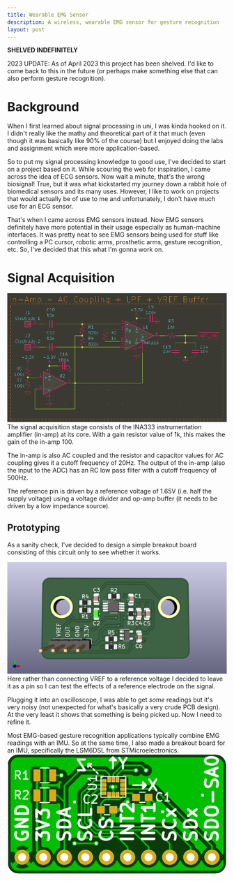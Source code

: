 ```yaml
---
title: Wearable EMG Sensor 
description: A wireless, wearable EMG sensor for gesture recognition
layout: post
---
```


**SHELVED INDEFINITELY**

2023 UPDATE: As of April 2023 this project has been shelved. I'd like to come back to this in the future (or perhaps make something else that can also perform gesture recognition).

# Background
When I first learned about signal processing in uni, I was kinda hooked on it. I didn't really like the mathy and theoretical part of it that much (even though it was basically like 90% of the course) but I enjoyed doing the labs and assignment which were more application-based. 

So to put my signal processing knowledge to good use, I've decided to start on a project based on it. While scouring the web for inspiration, I came across the idea of ECG sensors. Now wait a minute, that's the wrong biosignal! True, but it was what kickstarted my journey down a rabbit hole of biomedical sensors and its many uses. However, I like to work on projects that would actually be of use to me and unfortunately, I don't have much use for an ECG sensor. 

That's when I came across EMG sensors instead. Now EMG sensors definitely have more potential in their usage especially as human-machine interfaces. It was pretty neat to see EMG sensors being used for stuff like controlling a PC cursor, robotic arms, prosthetic arms, gesture recognition, etc. So, I've decided that this what I'm gonna work on. 


# Signal Acquisition
![image](/assets/in-amp.png)
The signal acquisition stage consists of the INA333 instrumentation amplifier (in-amp) at its core. With a gain resistor value of 1k, this makes the gain of the in-amp 100.

The in-amp is also AC coupled and the resistor and capacitor values for AC coupling gives it a cutoff frequency of 20Hz. The output of the in-amp (also the input to the ADC) has an RC low pass filter with a cutoff frequency of 500Hz. 

The reference pin is driven by a reference voltage of 1.65V (i.e. half the supply voltage) using a voltage divider and op-amp buffer (it needs to be driven by a low impedance source). 


## Prototyping
As a sanity check, I've decided to design a simple breakout board consisting of this circuit only to see whether it works. 

![image](/assets/v0.1.png)
Here rather than connecting VREF to a reference voltage I decided to leave it as a pin so I can test the effects of a reference electrode on the signal.

Plugging it into an oscilloscope, I was able to get _some_ readings but it's very noisy (not unexpected for what's basically a very crude PCB design). At the very least it shows that something is being picked up. Now I need to refine it. 

Most EMG-based gesture recognition applications typically combine EMG readings with an IMU. So at the same time, I also made a breakout board for an IMU, specifically the LSM6DSL from STMicroelectronics.
![image](/assets/lsm6dsl.png)
